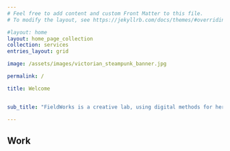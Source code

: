 ```yaml
---
# Feel free to add content and custom Front Matter to this file.
# To modify the layout, see https://jekyllrb.com/docs/themes/#overriding-theme-defaults

#layout: home
layout: home_page_collection
collection: services
entries_layout: grid

image: /assets/images/victorian_steampunk_banner.jpg

permalink: /

title: Welcome


sub_title: "FieldWorks is a creative lab, using digital methods for heritage visualisation using 2D, 3D and XR, on the web and beyond the web."

---
```



## Work








